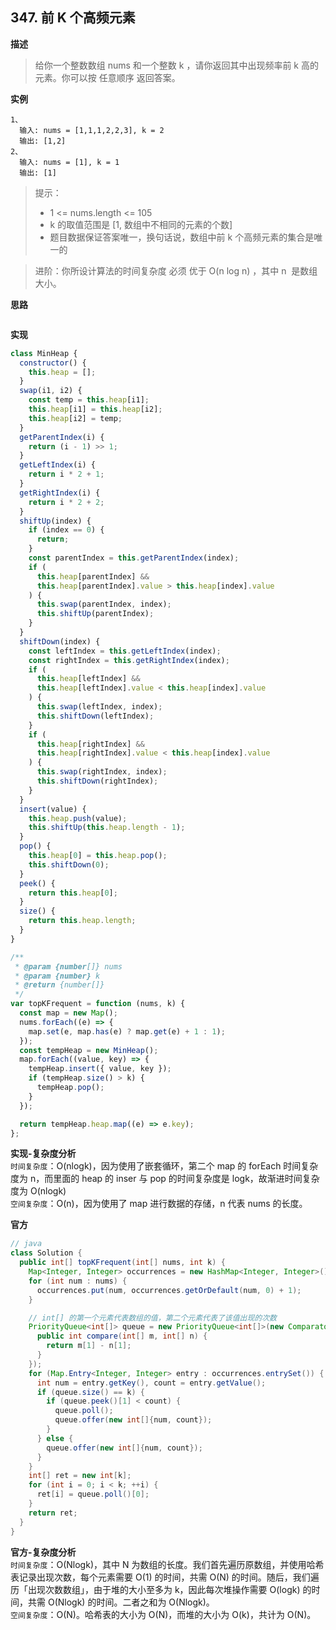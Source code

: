 ## 347. 前 K 个高频元素

**描述**

> 给你一个整数数组 nums 和一个整数 k ，请你返回其中出现频率前 k 高的元素。你可以按 任意顺序 返回答案。

**实例**

```
1、
  输入: nums = [1,1,1,2,2,3], k = 2
  输出: [1,2]
2、
  输入: nums = [1], k = 1
  输出: [1]
```

> 提示：
>
> - 1 <= nums.length <= 105
> - k 的取值范围是 [1, 数组中不相同的元素的个数]
> - 题目数据保证答案唯一，换句话说，数组中前 k 个高频元素的集合是唯一的

> 进阶：你所设计算法的时间复杂度 必须 优于 O(n log n) ，其中 n  是数组大小。

**思路**

```

```

**实现**

```js
class MinHeap {
  constructor() {
    this.heap = [];
  }
  swap(i1, i2) {
    const temp = this.heap[i1];
    this.heap[i1] = this.heap[i2];
    this.heap[i2] = temp;
  }
  getParentIndex(i) {
    return (i - 1) >> 1;
  }
  getLeftIndex(i) {
    return i * 2 + 1;
  }
  getRightIndex(i) {
    return i * 2 + 2;
  }
  shiftUp(index) {
    if (index == 0) {
      return;
    }
    const parentIndex = this.getParentIndex(index);
    if (
      this.heap[parentIndex] &&
      this.heap[parentIndex].value > this.heap[index].value
    ) {
      this.swap(parentIndex, index);
      this.shiftUp(parentIndex);
    }
  }
  shiftDown(index) {
    const leftIndex = this.getLeftIndex(index);
    const rightIndex = this.getRightIndex(index);
    if (
      this.heap[leftIndex] &&
      this.heap[leftIndex].value < this.heap[index].value
    ) {
      this.swap(leftIndex, index);
      this.shiftDown(leftIndex);
    }
    if (
      this.heap[rightIndex] &&
      this.heap[rightIndex].value < this.heap[index].value
    ) {
      this.swap(rightIndex, index);
      this.shiftDown(rightIndex);
    }
  }
  insert(value) {
    this.heap.push(value);
    this.shiftUp(this.heap.length - 1);
  }
  pop() {
    this.heap[0] = this.heap.pop();
    this.shiftDown(0);
  }
  peek() {
    return this.heap[0];
  }
  size() {
    return this.heap.length;
  }
}

/**
 * @param {number[]} nums
 * @param {number} k
 * @return {number[]}
 */
var topKFrequent = function (nums, k) {
  const map = new Map();
  nums.forEach((e) => {
    map.set(e, map.has(e) ? map.get(e) + 1 : 1);
  });
  const tempHeap = new MinHeap();
  map.forEach((value, key) => {
    tempHeap.insert({ value, key });
    if (tempHeap.size() > k) {
      tempHeap.pop();
    }
  });

  return tempHeap.heap.map((e) => e.key);
};
```

**实现-复杂度分析**  
`时间复杂度`：O(nlogk)，因为使用了嵌套循环，第二个 map 的 forEach 时间复杂度为 n，而里面的 heap 的 inser 与 pop 的时间复杂度是 logk，故渐进时间复杂度为 O(nlogk)  
`空间复杂度`：O(n)，因为使用了 map 进行数据的存储，n 代表 nums 的长度。

**官方**

```java
// java
class Solution {
  public int[] topKFrequent(int[] nums, int k) {
    Map<Integer, Integer> occurrences = new HashMap<Integer, Integer>();
    for (int num : nums) {
      occurrences.put(num, occurrences.getOrDefault(num, 0) + 1);
    }

    // int[] 的第一个元素代表数组的值，第二个元素代表了该值出现的次数
    PriorityQueue<int[]> queue = new PriorityQueue<int[]>(new Comparator<int[]>() {
      public int compare(int[] m, int[] n) {
        return m[1] - n[1];
      }
    });
    for (Map.Entry<Integer, Integer> entry : occurrences.entrySet()) {
      int num = entry.getKey(), count = entry.getValue();
      if (queue.size() == k) {
        if (queue.peek()[1] < count) {
          queue.poll();
          queue.offer(new int[]{num, count});
        }
      } else {
        queue.offer(new int[]{num, count});
      }
    }
    int[] ret = new int[k];
    for (int i = 0; i < k; ++i) {
      ret[i] = queue.poll()[0];
    }
    return ret;
  }
}
```

**官方-复杂度分析**  
`时间复杂度`：O(Nlogk)，其中 N 为数组的长度。我们首先遍历原数组，并使用哈希表记录出现次数，每个元素需要 O(1) 的时间，共需 O(N) 的时间。随后，我们遍历「出现次数数组」，由于堆的大小至多为 k，因此每次堆操作需要 O(logk) 的时间，共需 O(Nlogk) 的时间。二者之和为 O(Nlogk)。  
`空间复杂度`：O(N)。哈希表的大小为 O(N)，而堆的大小为 O(k)，共计为 O(N)。
